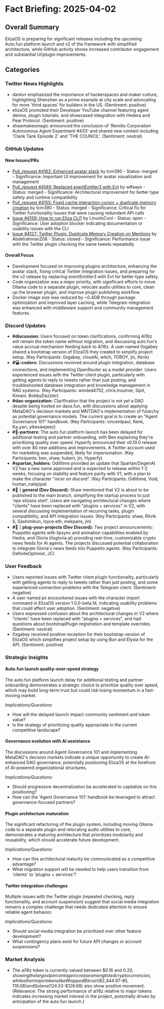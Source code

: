 # Fact Briefing: 2025-04-02

## Overall Summary
ElizaOS is preparing for significant releases including the upcoming Auto.fun platform launch and v2 of the framework with simplified architecture, while GitHub activity shows increased contributor engagement and substantial UI/plugin improvements.

## Categories

### Twitter News Highlights
- dankvr emphasized the importance of hackerspaces and maker culture, highlighting Shenzhen as a prime example at city scale and advocating for more 'third spaces' for builders in the US. (Sentiment: positive)
- elizaOS promoted their Developer YouTube channel featuring agent demos, plugin tutorials, and showcased integration with Hedera and Pear Protocol. (Sentiment: positive)
- shawmakesmagic announced the conclusion of 'Remilio Corporation Autonomous Agent Experiment #433' and shared new content including 'Clank Tank Episode 2' and 'THE COUNCIL'. (Sentiment: neutral)

### GitHub Updates

#### New Issues/PRs
- [Pull_request #4162: Enhanced avatar stack](https://github.com/elizaos/eliza/pull/4162) by tcm390 - Status: merged - Significance: Important UI improvement for avatar visualization and management
- [Pull_request #4149: Replaced eventEmitter3 with Evt](https://github.com/elizaOS/eliza/pull/4149) by wtfsayo - Status: merged - Significance: Architectural improvement for better type safety and runtime compatibility
- [Pull_request #4155: Fixed cache interaction cursor + duplicate memory creation](https://github.com/elizaOS/eliza/pull/4155) by tcm390 - Status: merged - Significance: Critical fix for Twitter functionality issues that were causing redundant API calls
- [Issue #4159: How to run Eliza CLI?](https://github.com/elizaOS/eliza/issues/4159) by LinuxIsCool - Status: open - Significance: User adoption blocker indicating documentation or usability issues with the CLI
- [Issue #4127: Twitter Plugin: Duplicate Memory Creation on Mentions](https://github.com/elizaOS/eliza/issues/4127) by AbdelrahmanZ08 - Status: closed - Significance: Performance issue with the Twitter plugin checking the same tweets repeatedly

#### Overall Focus
- Development focused on improving plugins architecture, enhancing the avatar stack, fixing critical Twitter integration issues, and preparing for the v2 release by replacing eventEmitter3 with Evt for better type safety.
- Code organization was a major priority, with significant efforts to move Ollama code to a separate plugin, relocate audio utilities to core, clean up the browser plugin, and improve plugin publishing workflow.
- Docker image size was reduced by ~0.4GB through package optimization and improved layer caching, while Telegram integration was enhanced with middleware support and community management features.

### Discord Updates
- **#discussion:** Users focused on token clarifications, confirming AI16z will remain the token name without migration, and discussing auto.fun's value accrual mechanism feeding back to AI16z. A user named 0xgabey shared a bootstrap version of ElizaOS they created to simplify project setup. (Key Participants: 0xgabey, cloudAI, witch, 7OROY, jin, Kenk)
- **#💻-coders:** Discussions revolved around plugin integration, database connections, and implementing OpenRouter as a model provider. Users experienced issues with the Twitter client plugin, particularly with getting agents to reply to tweets rather than just posting, and troubleshooted database integration and knowledge management in RAG systems. (Key Participants: winded4752, chris.troutner, Sipit, Kimani, BobbyDazzler)
- **#dao-organization:** Clarification that the project is not yet a DAO despite being hosted on daos.fun, with discussions about applying MetaDAO's decision markets and MNTDAO's implementation of futarchy as potential governance models. The current goal is to create an "Agent Governance 101" handbook. (Key Participants: vincentpaul, Kenk, Ka_yari, yikesawjeez)
- **#🥇-partners:** The auto.fun platform launch has been delayed for additional testing and partner onboarding, with Ben explaining they're prioritizing quality over speed. Hyperfy announced their v0.10.0 release with over 80 new additions and improvements. A Twitter account used for marketing was suspended, likely for impersonation. (Key Participants: ben, shaw, hubert, jin, Hyperfy)
- **#spartan_holders:** Odilitime provided an update that Spartan/DegenAI V2 has a new name approved and is expected to release within 1-2 weeks, focusing on stability and feature parity with V1, with a plan to make the character "nicer on discord". (Key Participants: Odilitime, Void, human_nalejzpa)
- **#💬｜general (Dev Discord):** Shaw mentioned that V2 is about to be published to the main branch, simplifying the startup process to just 'npx elizaos start'. Users are navigating architectural changes where "clients" have been replaced with "plugins + services" in V2, with several discussing implementation of recurring tasks, plugin compatibility, and API integration issues. (Key Participants: shaw, Ritvik S, Sashimikun, loyce.eth, mekpans, jin)
- **#🎤｜plug-your-projects (Dev Discord):** Two project announcements: Puppetto agents with lipsync and animation capabilities enabled by Hedra, and Gloria (itsgloria.ai) providing real-time, customizable crypto news feeds for AI agents. The projects discussed potential collaboration to integrate Gloria's news feeds into Puppetto agents. (Key Participants: DefiniteOptimist, JC)

### User Feedback
- Users reported issues with Twitter client plugin functionality, particularly with getting agents to reply to tweets rather than just posting, and some experienced connection problems with the Telegram client. (Sentiment: negative)
- A user named px encountered issues with the character import command in ElizaOS version 1.0.0-beta.14, indicating usability problems that could affect user adoption. (Sentiment: negative)
- Users expressed confusion about the architectural changes in V2 where "clients" have been replaced with "plugins + services", and had questions about bootstrapPlugin registration and template overrides. (Sentiment: neutral)
- 0xgabey received positive reception for their bootstrap version of ElizaOS which simplifies project setup by using Bun and Elysia for the API. (Sentiment: positive)

### Strategic Insights

#### Auto.fun launch quality-over-speed strategy
The auto.fun platform launch delay for additional testing and partner onboarding demonstrates a strategic choice to prioritize quality over speed, which may build long-term trust but could risk losing momentum in a fast-moving market.

*Implications/Questions:*
  - How will the delayed launch impact community sentiment and token value?
  - Is the strategy of prioritizing quality appropriate in the current competitive landscape?

#### Governance evolution with AI assistance
The discussions around Agent Governance 101 and implementing MetaDAO's decision markets indicate a unique opportunity to create AI-enhanced DAO governance, potentially positioning ElizaOS at the forefront of AI-powered organizational structures.

*Implications/Questions:*
  - Should progressive decentralization be accelerated to capitalize on this positioning?
  - How can the 'Agent Governance 101' handbook be leveraged to attract governance-focused partners?

#### Plugin architecture maturation
The significant refactoring of the plugin system, including moving Ollama code to a separate plugin and relocating audio utilities to core, demonstrates a maturing architecture that prioritizes modularity and reusability, which should accelerate future development.

*Implications/Questions:*
  - How can this architectural maturity be communicated as a competitive advantage?
  - What migration support will be needed to help users transition from 'clients' to 'plugins + services'?

#### Twitter integration challenges
Multiple issues with the Twitter plugin (repeated checking, reply functionality, and account suspension) suggest that social media integration remains a complex challenge that needs dedicated attention to ensure reliable agent behavior.

*Implications/Questions:*
  - Should social media integration be prioritized over other feature development?
  - What contingency plans exist for future API changes or account suspensions?

### Market Analysis
- The ai16z token is currently valued between $0.16 and $0.20, showing the largest percentage increase among listed cryptocurrencies, while other major tokens like Wrapped Bitcoin ($82,444.97-$85,119.08) and Solana ($124.53-$126.68) also show positive movement. (Relevance: The strong performance of ai16z relative to major tokens indicates increasing market interest in the project, potentially driven by anticipation of the auto.fun launch.)